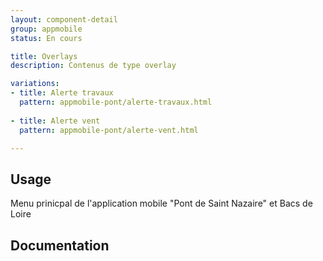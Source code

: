 ```yaml
---
layout: component-detail
group: appmobile
status: En cours

title: Overlays
description: Contenus de type overlay

variations:
- title: Alerte travaux
  pattern: appmobile-pont/alerte-travaux.html
  
- title: Alerte vent
  pattern: appmobile-pont/alerte-vent.html

---
```



## Usage

Menu prinicpal de l'application mobile "Pont de Saint Nazaire" et Bacs de Loire

## Documentation